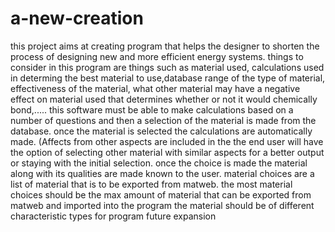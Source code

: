 # a-new-creation
this project aims at creating program that helps the designer to shorten the process of designing new and more efficient energy systems.
things to consider in this program are things such as material used, calculations used in determing the best material to use,database range of the type of material, effectiveness of the material, what other material may have a negative effect on material used that determines whether or not it would chemically bond,.....
this software must be able to make calculations based on a number of questions and then a selection of the material is made from the database.
once the material is selected the calculations are automatically made. (Affects from other aspects are included in the 
the end user will have the option of selecting other material with similar aspects for a better output or staying with the initial selection.
once the choice is made the material along with its qualities are made known to the user.
material choices are a list of material that is to be exported from matweb.
the most material choices should be the max amount of material that can be exported from matweb and imported into the program
the material should be of different characteristic types for program future expansion

